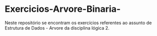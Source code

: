 # Exercicios-Arvore-Binaria-
Neste repositório se encontram os exercícios referentes ao assunto de Estrutura de Dados - Arvore da disciplina lógica 2.
